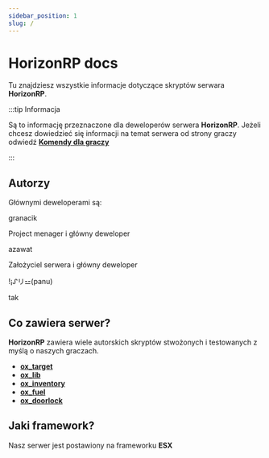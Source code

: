 ```yaml
---
sidebar_position: 1
slug: /
---
```


# HorizonRP docs

Tu znajdziesz wszystkie informacje dotyczące skryptów serwara **HorizonRP**.

:::tip Informacja

Są to informację przeznaczone dla deweloperów serwera **HorizonRP**. Jeżeli chcesz dowiedzieć się informacji na temat serwera od strony graczy odwiedź **[Komendy dla graczy](https://docusaurus.new)**

:::

## Autorzy
Głównymi deweloperami są:

<div style={{paddingLeft:"50px", lineHeight:"20px", background:"url('https://cdn.discordapp.com/avatars/598488068017618954/472e55cd0536ae1a1665adcc780307c7.png?size=2048') no-repeat left", backgroundSize:"40px"}}>
granacik

Project menager i główny deweloper

</div>

<div style={{paddingLeft:"50px", lineHeight:"20px", background:"url('https://cdn.discordapp.com/avatars/406108846575058944/b6d20e71505268b2fbfadd2be238d46d.png?size=2048') no-repeat left", backgroundSize:"40px"}}>
azawat

Założyciel serwera i główny deweloper

</div>

<div style={{paddingLeft:"50px", lineHeight:"20px", background:"url('https://cdn.discordapp.com/avatars/548149393816289282/29080bbb12834b2cc7dbeb0350fd1306.png?size=2048') no-repeat left", backgroundSize:"40px"}}>
!¡ᔑリ⚍(panu)

tak

</div>

## Co zawiera serwer?

**HorizonRP** zawiera wiele autorskich skryptów stwożonych i testowanych z myślą o naszych graczach. 

- **[ox_target](https://overextended.github.io/docs/category/target/)**
- **[ox_lib](https://overextended.github.io/docs/ox_lib/)**
- **[ox_inventory](https://overextended.github.io/docs/ox_inventory)**
- **[ox_fuel](https://github.com/overextended/ox_fuel)**
- **[ox_doorlock](https://overextended.github.io/docs/ox_doorlock)**


## Jaki framework?

Nasz serwer jest postawiony na frameworku **ESX**